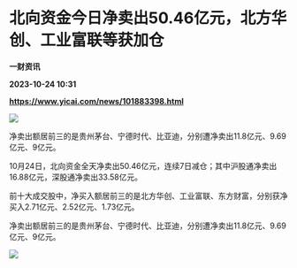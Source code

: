 # 北向资金今日净卖出50.46亿元，北方华创、工业富联等获加仓
**一财资讯**

**2023-10-24 10:31**

**https://www.yicai.com/news/101883398.html**

![](https://imgcdn.yicai.com/uppics/slides/2023/10/a3d5d15fcf0dd58b82bebf0b7d851d5b.jpg)

净卖出额居前三的是贵州茅台、宁德时代、比亚迪，分别遭净卖出11.8亿元、9.69亿元、9亿元。

10月24日，北向资金全天净卖出50.46亿元，连续7日减仓；其中沪股通净卖出16.88亿元，深股通净卖出33.58亿元。

前十大成交股中，净买入额居前三的是北方华创、工业富联、东方财富，分别获净买入2.71亿元、2.52亿元、1.73亿元。

净卖出额居前三的是贵州茅台、宁德时代、比亚迪，分别遭净卖出11.8亿元、9.69亿元、9亿元。

![](https://imgcdn.yicai.com/uppics/images/2023/10/35db29bc749aee9c7375cf924c9db4be.jpg)
